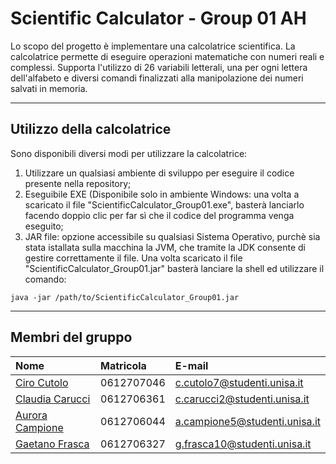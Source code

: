 # Scientific Calculator - Group 01 AH
Lo scopo del progetto è implementare una calcolatrice scientifica.
La calcolatrice permette di eseguire operazioni matematiche con numeri reali e complessi. Supporta l'utilizzo di 26 variabili letterali, una per ogni lettera dell'alfabeto e diversi comandi finalizzati alla manipolazione dei numeri salvati in memoria.
- - - -
## Utilizzo della calcolatrice
Sono disponibili diversi modi per utilizzare la calcolatrice:
1)   Utilizzare un qualsiasi ambiente di sviluppo per eseguire il codice presente nella repository;  
2)   Eseguibile EXE (Disponibile solo in ambiente Windows: una volta a scaricato il file "ScientificCalculator_Group01.exe", basterà lanciarlo facendo doppio clic per far sì che il codice del programma venga eseguito;
3)   JAR file: opzione accessibile su qualsiasi Sistema Operativo, purchè sia stata istallata sulla macchina la JVM, che tramite la JDK consente di gestire correttamente il file. Una volta scaricato il file "ScientificCalculator_Group01.jar" basterà lanciare la shell ed        utilizzare il comando:
   ```shell
  java -jar /path/to/ScientificCalculator_Group01.jar
  ```
- - - - 
## Membri del gruppo
|  Nome  |  Matricola  |  E-mail  |
|:-------|:------------|:---------|
|[Ciro Cutolo](https://github.com/CiroCutolo)|0612707046|c.cutolo7@studenti.unisa.it|
|[Claudia Carucci](https://github.com/Claudiacarucci)|0612706361|c.carucci2@studenti.unisa.it|
|[Aurora Campione](https://github.com/aaaaaaurora)|0612706044|a.campione5@studenti.unisa.it|
|[Gaetano Frasca](https://github.com/gaetanofrs)|0612706327|g.frasca10@studenti.unisa.it|
